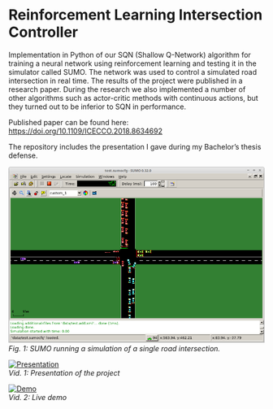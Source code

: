 # Reinforcement Learning Intersection Controller
Implementation in Python of our SQN (Shallow Q-Network) algorithm for training a neural network using reinforcement learning and testing it in the simulator called SUMO. The network was used to control a simulated road intersection in real time. The results of the project were published in a research paper. During the research we also implemented a number of other algorithms such as actor-critic methods with continuous actions, but they turned out to be inferior to SQN in performance.

Published paper can be found here: https://doi.org/10.1109/ICECCO.2018.8634692

The repository includes the presentation I gave during my Bachelor’s thesis defense.

![Screenshot1](screenshots/rlic.png)  
*Fig. 1: SUMO running a simulation of a single road intersection.*

[![Presentation](https://img.youtube.com/vi/R5aNmv65c8Q/0.jpg)](https://www.youtube.com/watch?v=R5aNmv65c8Q "Presentation")  
*Vid. 1: Presentation of the project*

[![Demo](https://img.youtube.com/vi/P1pPbdz_-2k/0.jpg)](https://www.youtube.com/watch?v=P1pPbdz_-2k "Demo")  
*Vid. 2: Live demo*
